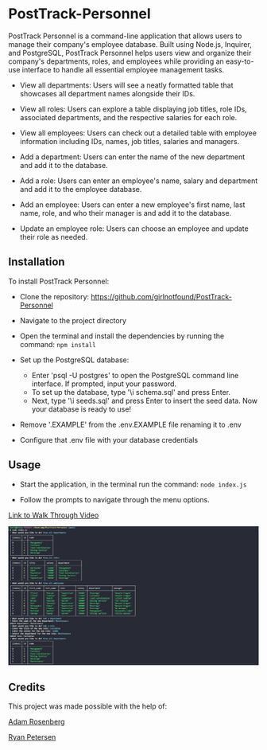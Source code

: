 # PostTrack-Personnel

PostTrack Personnel is a command-line application that allows users to manage their company's employee database. Built using Node.js, Inquirer, and PostgreSQL, PostTrack Personnel helps users view and organize their company's departments, roles, and employees while providing an easy-to-use interface to handle all essential employee management tasks.

- View all departments: Users will see a neatly formatted table that showcases all department names alongside their IDs.

- View all roles: Users can explore a table displaying job titles, role IDs, associated departments, and the respective salaries for each role.

- View all employees: Users can check out a detailed table with employee information including IDs, names, job titles, salaries and managers.

- Add a department: Users can enter the name of the new department and add it to the database.

- Add a role: Users can enter an employee's name, salary and department and add it to the employee database.

- Add an employee: Users can enter a new employee's first name, last name, role, and who their manager is and add it to the database.

- Update an employee role: Users can choose an employee and update their role as needed.

## Installation

To install PostTrack Personnel:

- Clone the repository: https://github.com/girlnotfound/PostTrack-Personnel

- Navigate to the project directory

- Open the terminal and install the dependencies by running the command: `npm install`

- Set up the PostgreSQL database:

  - Enter 'psql -U postgres' to open the PostgreSQL command line interface. If prompted, input your password.
  - To set up the database, type '\i schema.sql' and press Enter.
  - Next, type '\i seeds.sql' and press Enter to insert the seed data. Now your database is ready to use!

- Remove '.EXAMPLE' from the .env.EXAMPLE file renaming it to .env

- Configure that .env file with your database credentials

## Usage

- Start the application, in the terminal run the command: `node index.js`

- Follow the prompts to navigate through the menu options.

[Link to Walk Through Video](https://app.screencastify.com/v3/watch/NfOFoTpcZCXmqTFRsp7q)

![Screenshot of PostTrack Personel](./images/PostTrack-Personnel-Screenshot.png)

## Credits

This project was made possible with the help of:

[Adam Rosenberg](https://github.com/AcoderRose)

[Ryan Petersen](https://github.com/RyanPetersen-89)
